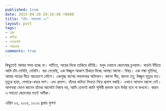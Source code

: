 ```yaml
---
published: true
date: 2015-09-20 19:16:48 +0600
title: "চাঁদ: শহরনামা ০২"
layout: post
tags:
- প্রেম
- কবিতা
- লেখালেখি
- শহরনামা
comments: true
---
```

কিছুতেই আমার সময় হচ্ছে না।
মাটিতে, পায়ের দিকে তাকিয়ে হাঁটছি।
হলুদ দেয়ালে জ্যোৎস্নার চুনকাম।
ঘাড়টা উঁচিয়ে আমি চাঁদ দেখিনি, দেখিনি।
বরং দেখেছি,
এক উজ্জ্বল আকাশ ঠিকরে দিচ্ছে আবছা আলো।
বিষণ্ণ।
এক শঙ্কা মূর্তিময়,
আমার পায়ের নীচে আক্রোশে ফোঁসে।
একগুচ্ছ ঘাসের পদদলনার অভিমান।
কালো পীচ, কালো তবু, উজ্জ্বল মৃত্যুর মত।
মৃত্যুর ছায়া, পেপারে-খবরে লাশ।
এবং প্রলাপ।
চাঁদের কবিতা লিখতে গিয়ে প্রলাপ বকছি।
এখানে আসলে আলো নেই।
আপনারা যেমন জানেন
চাঁদের আলোটা নিজস্ব নয়,
আমি তেমনই জানি পৃথিবী রক্তাক্ত হবে
উর্বরা হবে না কখনো।
কারন এ সভ্যতা জ্যোৎস্নার মতই অলীক।

এপ্রিল ০৩, ২০১৫, ১০:০১ pm
খুলনা
